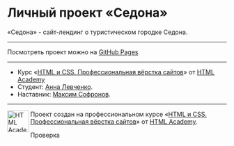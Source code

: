 # Личный проект «Седона»

«Седона» - сайт-лендинг о туристическом городке Седона. 

---

Посмотреть проект можно на [GitHub Pages](https://levallevchenko.github.io/Sedona/)

---

* Курс «[HTML и CSS. Профессиональная вёрстка сайтов](https://htmlacademy.ru/intensive/htmlcss)» от [HTML Academy](https://htmlacademy.ru)
* Студент: [Анна Левченко](https://htmlacademy.ru/profile/id506463).
* Наставник: [Максим Софронов](https://htmlacademy.ru/profile/id44780).

---

<a href="https://htmlacademy.ru/intensive/htmlcss"><img align="left" width="50" height="50" alt="HTML Academy" src="https://up.htmlacademy.ru/static/img/intensive/htmlcss/logo-for-github-2.png"></a>

Проект создан на профессиональном курсе «[HTML и CSS. Профессиональная вёрстка сайтов](https://htmlacademy.ru/intensive/htmlcss)» от [HTML Academy](https://htmlacademy.ru).

Проверка
